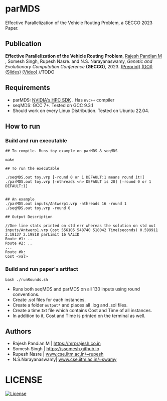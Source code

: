 # parMDS
Effective Parallelization of the Vehicle Routing Problem, a GECCO 2023 Paper.


## Publication

**Effective Parallelization of the Vehicle Routing Problem**, 
<ins>Rajesh Pandian M </ins>, Somesh Singh, Rupesh Nasre. and N.S. Narayanaswamy,
*Genetic and Evolutionary Computation Conference* **(GECCO)**, 2023.
 [(Preprint)](https://mrprajesh.co.in/pdfs/CVRP_v4.pdf) 
 [(DOI)](#) [(Slides)](#) [(Video)](#) //TODO

## Requirements  

- parMDS: [NVIDIA's HPC SDK](https://developer.nvidia.com/hpc-sdk) . Has `nvc++`  compiler
- seqMDS: GCC 7+. Tested on GCC 9.3.1
- Should work on every Linux Distribution. Tested on Ubuntu 22.04.


## How to run

### Build and run executable
```
## To compile. Runs toy example on parMDS & seqMDS 

make

## To run the executable

./seqMDS.out toy.vrp [-round 0 or 1 DEFAULT:1 means round it!]
./parMDS.out toy.vrp [-nthreads <n> DEFAULT is 20] [-round 0 or 1 DEFAULT:1]


## An example
./parMDS.out inputs/Antwerp1.vrp -nthreads 16 -round 1
./seqMDS.out toy.vrp -round 0

## Output Description

//One line stats printed on std err whereas the solution on std out
inputs/Antwerp1.vrp Cost 556105 548740 518042 Time(seconds) 0.599911 2.18137 2.19818 parLimit 16 VALID    
Route #1: ..
Route #2: ..
...
Route #k:
Cost <val>

```

### Build and run paper's artifact

```
bash ./runRounds.sh
```


- Runs both seqMDS and parMDS on all 130 inputs using round conventions.
- Create .sol files for each instances.
- Create a folder `output*` and places all .log and .sol files.
- Create a time.txt file which contains Cost and Time of all instances.
- In addition to it, Cost and Time is printed on the terminal as well.



## Authors 
 * Rajesh Pandian M | https://mrprajesh.co.in
 * Somesh Singh     | https://ssomesh.github.io
 * Rupesh Nasre     | www.cse.iitm.ac.in/~rupesh
 * N.S.Narayanaswamy| www.cse.iitm.ac.in/~swamy


# LICENSE
[![License](http://img.shields.io/:license-mit-blue.svg?style=flat-square)](http://badges.mit-license.org)
